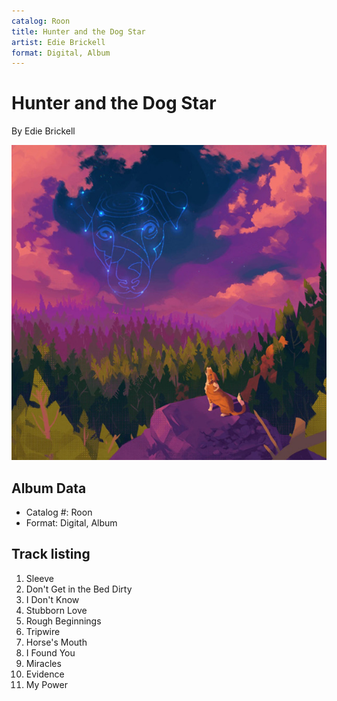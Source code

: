 ```yaml
---
catalog: Roon
title: Hunter and the Dog Star
artist: Edie Brickell
format: Digital, Album
---
```


# Hunter and the Dog Star

By Edie Brickell

![](../../assets/albumcovers/Edie_Brickell-Hunter_and_the_Dog_Star.png)

## Album Data

- Catalog #: Roon
- Format: Digital, Album


## Track listing


1. Sleeve
2. Don't Get in the Bed Dirty
3. I Don't Know
4. Stubborn Love
5. Rough Beginnings
6. Tripwire
7. Horse's Mouth
8. I Found You
9. Miracles
10. Evidence
11. My Power

